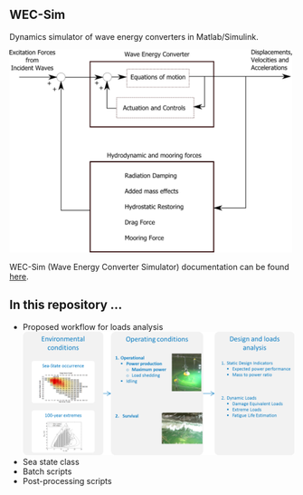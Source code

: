 ## WEC-Sim
Dynamics simulator of wave energy converters in Matlab/Simulink.

<img src="https://raw.githubusercontent.com/brauliobarahona/WEC-Sim-1/master/wecsim_smaller.png" width="500">


[workflow]: https://raw.githubusercontent.com/brauliobarahona/WEC-Sim-1/master/loads_analysis_workflow.png "Proposed loads analysis workflow" 


WEC-Sim (Wave Energy Converter Simulator) documentation can be found [here](http://wec-sim.github.io/WEC-Sim).


## In this repository ...
+ Proposed workflow for loads analysis
![alt text][workflow]
+ Sea state class
+ Batch scripts
+ Post-processing scripts

